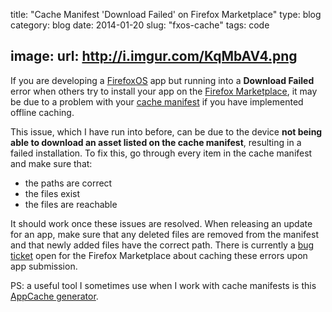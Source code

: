 title: "Cache Manifest 'Download Failed' on Firefox Marketplace"
type: blog
category: blog
date: 2014-01-20
slug: "fxos-cache"
tags: code

image:
    url: http://i.imgur.com/KqMbAV4.png
---

If you are developing a
[FirefoxOS](https://developer.mozilla.org/Firefox_OS/Application_development)
app but running into a **Download Failed** error when others try to install
your app on the [Firefox Marketplace](http://marketplace.firefox.com), it may
be due to a problem with your [cache
manifest](https://developer.mozilla.org//docs/HTML/Using_the_application_cache)
if you have implemented offline caching.

This issue, which I have run into before, can be due to the device **not being
able to download an asset listed on the cache manifest**, resulting in a failed
installation. To fix this, go through every item in the cache manifest and make
sure that:

- the paths are correct
- the files exist
- the files are reachable

It should work once these issues are resolved. When releasing an update for an
app, make sure that any deleted files are removed from the manifest and that
newly added files have the correct path. There is currently a [bug
ticket](https://bugzilla.mozilla.org/show_bug.cgi?id=834521) open for the
Firefox Marketplace about caching these errors upon app submission.

PS: a useful tool I sometimes use when I work with cache manifests is this
[AppCache generator](http://appcache.rawkes.com/).
